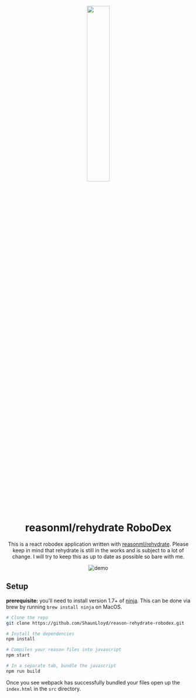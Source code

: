 <p align="center">
  <img src="http://i.imgur.com/49C0QB7.png" width="35%"/>
</p>
<h1 align="center">
  reasonml/rehydrate RoboDex
</h1>

<p align="center">
This is a react robodex application written with <a href="https://github.com/reasonml/rehydrate">reasonml/rehydrate</a>.
Please keep in mind that rehydrate is still in the works and is subject to a lot of change. I will try to keep this as up to date as possible so bare with me.
</p>

<p align="center">
  <img src="http://i.imgur.com/exTmK8o.gif" alt="demo" />
</p>

## Setup

**prerequisite:** you'll need to install version 1.7+ of [ninja](https://ninja-build.org/).
This can be done via brew by running `brew install ninja` on MacOS.

```sh
# Clone the repo
git clone https://github.com/ShaunLloyd/reason-rehydrate-robodex.git

# Install the dependencies
npm install

# Compiles your reason files into javascript
npm start

# In a separate tab, bundle the javascript
npm run build
```

Once you see webpack has successfully bundled your files open up the `index.html` in the `src` directory.
